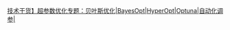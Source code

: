 [技术干货】超参数优化专题：贝叶斯优化|BayesOpt|HyperOpt|Optuna|自动化调参|](https://www.bilibili.com/video/BV1aa41167oS/?spm_id_from=333.337.search-card.all.click&vd_source=ce2c265fe654b727a504cf64875b6105)
